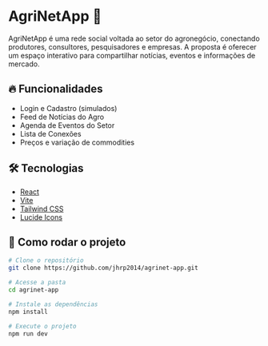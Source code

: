 # AgriNetApp 🌾

AgriNetApp é uma rede social voltada ao setor do agronegócio, conectando produtores, consultores, pesquisadores e empresas. A proposta é oferecer um espaço interativo para compartilhar notícias, eventos e informações de mercado.

## 🔥 Funcionalidades

- Login e Cadastro (simulados)
- Feed de Notícias do Agro
- Agenda de Eventos do Setor
- Lista de Conexões
- Preços e variação de commodities

## 🛠 Tecnologias

- [React](https://reactjs.org)
- [Vite](https://vitejs.dev)
- [Tailwind CSS](https://tailwindcss.com)
- [Lucide Icons](https://lucide.dev)

## 🚀 Como rodar o projeto

```bash
# Clone o repositório
git clone https://github.com/jhrp2014/agrinet-app.git

# Acesse a pasta
cd agrinet-app

# Instale as dependências
npm install

# Execute o projeto
npm run dev
